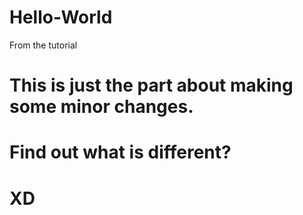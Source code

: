 # Hello-World
From the tutorial
# This is just the part about making some minor changes.
# Find out what is different?
# XD
